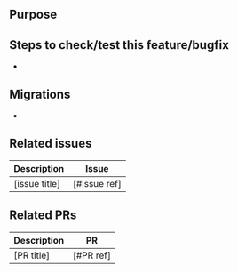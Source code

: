 ## Purpose
<!-- Insert the purpose of this PR or a short description -->

<!-- IMPORTANT: add labels to this PR (feature, bugfix, chore, docs) -->

## Steps to check/test this feature/bugfix
- <!--Insert the steps to check/test this feature/bugfix -->

## Migrations <!-- optional -->
- <!-- app name: migration description -->

## Related issues <!-- optional -->

Description | Issue
------ | ------
[issue title] | [#issue ref]

<!-- Closes/Fixes/Resolves #issue ref -->

## Related PRs <!-- optional -->

Description | PR
------ | ------
[PR title] | [#PR ref]
